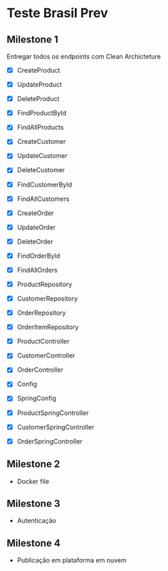 # Teste Brasil Prev


## Milestone 1

Entregar todos os endpoints com Clean Archicteture

- [x] CreateProduct
- [x] UpdateProduct
- [x] DeleteProduct
- [x] FindProductById
- [x] FindAllProducts

- [x] CreateCustomer
- [x] UpdateCustomer
- [x] DeleteCustomer
- [x] FindCustomerById
- [x] FindAllCustomers

- [x] CreateOrder
- [x] UpdateOrder
- [x] DeleteOrder
- [x] FindOrderById
- [x] FindAllOrders

- [x] ProductRepository
- [x] CustomerRepository
- [x] OrderRepository
- [x] OrderItemRepository

- [x] ProductController
- [x] CustomerController
- [x] OrderController

- [x] Config
- [x] SpringConfig

- [x] ProductSpringController
- [x] CustomerSpringController
- [x] OrderSpringController


## Milestone 2

- Docker file


## Milestone 3

- Autenticação


## Milestone 4

- Publicação em plataforma em nuvem
